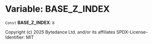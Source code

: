 # Variable: BASE\_Z\_INDEX

`Const` **BASE\_Z\_INDEX**: `8`

Copyright (c) 2025 Bytedance Ltd. and/or its affiliates
SPDX-License-Identifier: MIT
